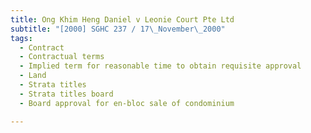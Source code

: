 ```yaml
---
title: Ong Khim Heng Daniel v Leonie Court Pte Ltd
subtitle: "[2000] SGHC 237 / 17\_November\_2000"
tags:
  - Contract
  - Contractual terms
  - Implied term for reasonable time to obtain requisite approval
  - Land
  - Strata titles
  - Strata titles board
  - Board approval for en-bloc sale of condominium

---
```


